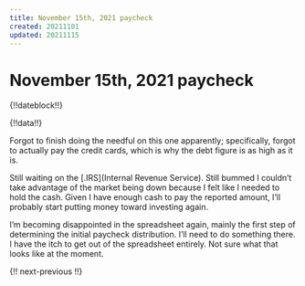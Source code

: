 ```yaml
---
title: November 15th, 2021 paycheck
created: 20211101
updated: 20211115
---
```


# November 15th, 2021 paycheck

{!!dateblock!!}

{!!data!!}

Forgot to finish doing the needful on this one apparently; specifically, forgot to actually pay the credit cards, which is why the debt figure is as high as it is.

Still waiting on the [.IRS](Internal Revenue Service). Still bummed I couldn’t take advantage of the market being down because I felt like I needed to hold the cash. Given I have enough cash to pay the reported amount, I’ll probably start putting money toward investing again.

I’m becoming disappointed in the spreadsheet again, mainly the first step of determining the initial paycheck distribution. I’ll need to do something there. I have the itch to get out of the spreadsheet entirely. Not sure what that looks like at the moment.

{!! next-previous !!}
